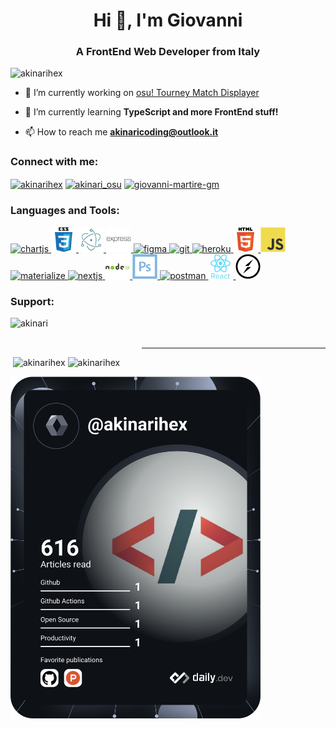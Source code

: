 <h1 align="center">Hi 👋, I'm Giovanni</h1>
<h3 align="center">A FrontEnd Web Developer from Italy</h3>

<p align="left"> <img src="https://komarev.com/ghpvc/?username=akinarihex&label=Profile%20views&color=0e75b6&style=flat" alt="akinarihex" /> </p>

- 🔭 I’m currently working on [osu! Tourney Match Displayer](https://otmd.app)

- 🌱 I’m currently learning **TypeScript and more FrontEnd stuff!**

- 📫 How to reach me **akinaricoding@outlook.it**

<h3 align="left">Connect with me:</h3>
<p align="left">
<a href="https://dev.to/akinarihex" target="blank"><img align="center" src="https://raw.githubusercontent.com/rahuldkjain/github-profile-readme-generator/master/src/images/icons/Social/devto.svg" alt="akinarihex" height="30" width="40" /></a>
<a href="https://twitter.com/akinari_osu" target="blank"><img align="center" src="https://raw.githubusercontent.com/rahuldkjain/github-profile-readme-generator/master/src/images/icons/Social/twitter.svg" alt="akinari_osu" height="30" width="40" /></a>
<a href="https://linkedin.com/in/giovanni-martire-gm" target="blank"><img align="center" src="https://raw.githubusercontent.com/rahuldkjain/github-profile-readme-generator/master/src/images/icons/Social/linked-in-alt.svg" alt="giovanni-martire-gm" height="30" width="40" /></a>
</p>

<h3 align="left">Languages and Tools:</h3>
<p align="left"> <a href="https://www.chartjs.org" target="_blank" rel="noreferrer"> <img src="https://www.chartjs.org/media/logo-title.svg" alt="chartjs" width="40" height="40"/> </a> <a href="https://www.w3schools.com/css/" target="_blank" rel="noreferrer"> <img src="https://raw.githubusercontent.com/devicons/devicon/master/icons/css3/css3-original-wordmark.svg" alt="css3" width="40" height="40"/> </a> <a href="https://www.electronjs.org" target="_blank" rel="noreferrer"> <img src="https://raw.githubusercontent.com/devicons/devicon/master/icons/electron/electron-original.svg" alt="electron" width="40" height="40"/> </a> <a href="https://expressjs.com" target="_blank" rel="noreferrer"> <img src="https://raw.githubusercontent.com/devicons/devicon/master/icons/express/express-original-wordmark.svg" alt="express" width="40" height="40"/> </a> <a href="https://www.figma.com/" target="_blank" rel="noreferrer"> <img src="https://www.vectorlogo.zone/logos/figma/figma-icon.svg" alt="figma" width="40" height="40"/> </a> <a href="https://git-scm.com/" target="_blank" rel="noreferrer"> <img src="https://www.vectorlogo.zone/logos/git-scm/git-scm-icon.svg" alt="git" width="40" height="40"/> </a> <a href="https://heroku.com" target="_blank" rel="noreferrer"> <img src="https://www.vectorlogo.zone/logos/heroku/heroku-icon.svg" alt="heroku" width="40" height="40"/> </a> <a href="https://www.w3.org/html/" target="_blank" rel="noreferrer"> <img src="https://raw.githubusercontent.com/devicons/devicon/master/icons/html5/html5-original-wordmark.svg" alt="html5" width="40" height="40"/> </a> <a href="https://developer.mozilla.org/en-US/docs/Web/JavaScript" target="_blank" rel="noreferrer"> <img src="https://raw.githubusercontent.com/devicons/devicon/master/icons/javascript/javascript-original.svg" alt="javascript" width="40" height="40"/> </a> <a href="https://materializecss.com/" target="_blank" rel="noreferrer"> <img src="https://raw.githubusercontent.com/prplx/svg-logos/5585531d45d294869c4eaab4d7cf2e9c167710a9/svg/materialize.svg" alt="materialize" width="40" height="40"/> </a> <a href="https://nextjs.org/" target="_blank" rel="noreferrer"> <img src="https://cdn.worldvectorlogo.com/logos/nextjs-2.svg" alt="nextjs" width="40" height="40"/> </a> <a href="https://nodejs.org" target="_blank" rel="noreferrer"> <img src="https://raw.githubusercontent.com/devicons/devicon/master/icons/nodejs/nodejs-original-wordmark.svg" alt="nodejs" width="40" height="40"/> </a> <a href="https://www.photoshop.com/en" target="_blank" rel="noreferrer"> <img src="https://raw.githubusercontent.com/devicons/devicon/master/icons/photoshop/photoshop-line.svg" alt="photoshop" width="40" height="40"/> </a> <a href="https://postman.com" target="_blank" rel="noreferrer"> <img src="https://www.vectorlogo.zone/logos/getpostman/getpostman-icon.svg" alt="postman" width="40" height="40"/> </a> <a href="https://reactjs.org/" target="_blank" rel="noreferrer"> <img src="https://raw.githubusercontent.com/devicons/devicon/master/icons/react/react-original-wordmark.svg" alt="react" width="40" height="40"/> </a> <a href="https://socket.io/" target="_blank" rel="noreferrer"> <img src="https://raw.githubusercontent.com/github/explore/main/topics/socket-io/socket-io.png" alt="react" width="40" height="40"/> </a> </p>

<h3 align="left">Support:</h3>
<p><a href="https://ko-fi.com/akinari"> <img align="left" src="https://cdn.ko-fi.com/cdn/kofi3.png?v=3" height="50" width="210" alt="akinari" /></a></p><br><br>

---

<p>&nbsp;<img src="https://github-readme-stats.vercel.app/api?username=akinarihex&show_icons=true&locale=en" alt="akinarihex" />
<img src="https://github-readme-stats.vercel.app/api/top-langs?username=akinarihex&show_icons=true&locale=en&layout=compact" alt="akinarihex" /></p>
<a href="https://app.daily.dev/AkinariHex"><img src="https://github.com/AkinariHex/AkinariHex/blob/master/devcard.svg" width="400" alt="Akinari's Dev Card"/></a>
